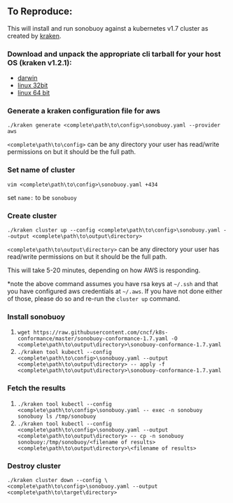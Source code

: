 ## To Reproduce:

This will install and run sonobuoy against a kubernetes v1.7 cluster as created by [kraken](https://github.com/samsung-cnct/kraken).

### Download and unpack the appropriate cli tarball for your host OS (kraken v1.2.1):
 - [darwin](https://github.com/samsung-cnct/kraken/releases/download/1.2.1/kraken_1.2.1_darwin_amd64.tar.gz)
 - [linux 32bit](https://github.com/samsung-cnct/kraken/releases/download/1.2.1/kraken_1.2.1_linux_386.tar.gz)
 - [linux 64 bit](https://github.com/samsung-cnct/kraken/releases/download/1.2.1/kraken_1.2.1_linux_amd64.tar.gz)

### Generate a kraken configuration file for aws
`./kraken generate <complete\path\to\config>\sonobuoy.yaml --provider aws`

`<complete\path\to\config>` can be any directory your user has read/write permissions on but it should be the full path.

### Set name of cluster
`vim <complete\path\to\config>\sonobuoy.yaml +434`

set `name:` to be `sonobuoy`

### Create cluster
`./kraken cluster up --config <complete\path\to\config>\sonobuoy.yaml --output <complete\path\to\output\directory>`

`<complete\path\to\output\directory>` can be any directory your user has read/write permissions on but it should be the full path.

This will take 5-20 minutes, depending on how AWS is responding.  

*note the above command assumes you have rsa keys at `~/.ssh` and that you have configured aws credentials at `~/.aws`.  If you have not done either of those, please do so and re-run the `cluster up` command.

### Install sonobuoy
1. `wget https://raw.githubusercontent.com/cncf/k8s-conformance/master/sonobuoy-conformance-1.7.yaml -O <complete\path\to\output\directory>\sonobuoy-conformance-1.7.yaml`
2. `./kraken tool kubectl --config <complete\path\to\config>\sonobuoy.yaml --output <complete\path\to\output\directory> -- apply -f <complete\path\to\output\directory>\sonobuoy-conformance-1.7.yaml`

### Fetch the results
1. `./kraken tool kubectl --config <complete\path\to\config>\sonobuoy.yaml -- exec -n sonobuoy sonobuoy ls /tmp/sonobuoy`
2. `./kraken tool kubectl --config <complete\path\to\config>\sonobuoy.yaml --output <complete\path\to\output\directory> -- cp -n sonobuoy sonobuoy:/tmp/sonobuoy/<filename of results> <complete\path\to\output\directory>\<filename of results>`

### Destroy cluster
 `./kraken cluster down --config \<complete\path\to\config>\sonobuoy.yaml --output <complete\path\to\target\directory>`